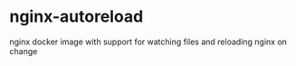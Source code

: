 # nginx-autoreload
nginx docker image with support for watching files and reloading nginx on change
